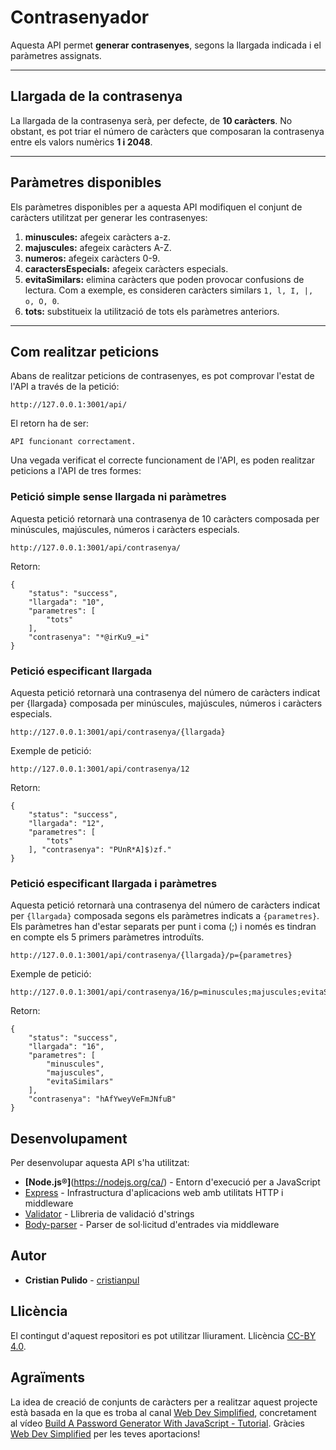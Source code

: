 # Contrasenyador

Aquesta API permet **generar contrasenyes**, segons la llargada indicada i el paràmetres assignats.

---

## Llargada de la contrasenya

La llargada de la contrasenya serà, per defecte, de **10 caràcters**. No obstant, es pot triar el número de caràcters que composaran la contrasenya entre els valors numèrics **1 i 2048**.

---

## Paràmetres disponibles

Els paràmetres disponibles per a aquesta API modifiquen el conjunt de caràcters utilitzat per generar les contrasenyes:

1. **minuscules:** afegeix caràcters a-z.
2. **majuscules:** afegeix caràcters A-Z.
3. **numeros:** afegeix caràcters 0-9.
4. **caractersEspecials:** afegeix caràcters especials.
5. **evitaSimilars:** elimina caràcters que poden provocar confusions de lectura. Com a exemple, es consideren caràcters similars ```1, l, I, |, o, O, 0```.
6. **tots:** substitueix la utilització de tots els paràmetres anteriors.

---

## Com realitzar peticions

Abans de realitzar peticions de contrasenyes, es pot comprovar l'estat de l'API a través de la petició:
```
http://127.0.0.1:3001/api/
```

El retorn ha de ser:
```
API funcionant correctament.
```

Una vegada verificat el correcte funcionament de l'API, es poden realitzar peticions a l'API de tres formes:

### Petició simple sense llargada ni paràmetres
Aquesta petició retornarà una contrasenya de 10 caràcters composada per minúscules, majúscules, números i caràcters especials.
```
http://127.0.0.1:3001/api/contrasenya/
``` 

Retorn:
```
{
    "status": "success",
    "llargada": "10",
    "parametres": [
        "tots"
    ],
    "contrasenya": "*@irKu9_=i"
}
```

### Petició especificant llargada
Aquesta petició retornarà una contrasenya del número de caràcters indicat per {llargada} composada per minúscules, majúscules, números i caràcters especials.

```
http://127.0.0.1:3001/api/contrasenya/{llargada}
```

Exemple de petició:
```
http://127.0.0.1:3001/api/contrasenya/12
```

Retorn:
```
{
    "status": "success", 
    "llargada": "12", 
    "parametres": [ 
        "tots" 
    ], "contrasenya": "PUnR*A]$)zf." 
}
```

### Petició especificant llargada i paràmetres
Aquesta petició retornarà una contrasenya del número de caràcters indicat per `{llargada}` composada segons els paràmetres indicats a `{parametres}`. Els paràmetres han d'estar separats per punt i coma (;) i només es tindran en compte els 5 primers paràmetres introduïts.
```
http://127.0.0.1:3001/api/contrasenya/{llargada}/p={parametres}
```

Exemple de petició:
```
http://127.0.0.1:3001/api/contrasenya/16/p=minuscules;majuscules;evitaSimilars
```

Retorn:
```
{
    "status": "success", 
    "llargada": "16", 
    "parametres": [
        "minuscules", 
        "majuscules", 
        "evitaSimilars"
    ], 
    "contrasenya": "hAfYweyVeFmJNfuB"
}
```

## Desenvolupament
Per desenvolupar aquesta API s'ha utilitzat:

* **[Node.js®]**(https://nodejs.org/ca/) - Entorn d'execució per a JavaScript
* [Express](https://expressjs.com) - Infrastructura d'aplicacions web amb utilitats HTTP i middleware
* [Validator](https://www.npmjs.com/package/validator) - Llibreria de validació d'strings
* [Body-parser](https://www.npmjs.com/package/body-parser) - Parser de sol·licitud d'entrades via middleware

## Autor
* **Cristian Pulido** - [cristianpul](https://github.com/cristianpul?tab=repositories)

## Llicència
El contingut d'aquest repositori es pot utilitzar lliurament. Llicència [CC-BY 4.0](http://creativecommons.org/licenses/by/4.0/).

## Agraïments
La idea de creació de conjunts de caràcters per a realitzar aquest projecte està basada en la que es troba al canal [Web Dev Simplified](https://www.youtube.com/channel/UCFbNIlppjAuEX4znoulh0Cw), concretament al vídeo [Build A Password Generator With JavaScript - Tutorial](https://youtu.be/iKo9pDKKHnc). Gràcies [Web Dev Simplified](https://www.youtube.com/channel/UCFbNIlppjAuEX4znoulh0Cw) per les teves aportacions!

